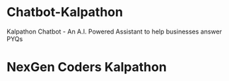 # Chatbot-Kalpathon
Kalpathon Chatbot - An A.I. Powered Assistant to help businesses answer PYQs
# NexGen Coders Kalpathon 
